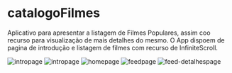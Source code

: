 # catalogoFilmes

Aplicativo para apresentar a listagem de Filmes Populares, assim coo recurso para visualização de mais detalhes do mesmo.
O App dispoem de pagina de introdução e listagem de filmes com recurso de InfiniteScroll.

![intropage](https://live.staticflickr.com/65535/47932900652_9c93507f51_b.jpg)
![intropage](https://live.staticflickr.com/65535/47932910761_a3036f5477_b.jpg)
![homepage](https://live.staticflickr.com/65535/47932907073_5fa48b6da4_b.jpg)
![feedpage](https://live.staticflickr.com/65535/47932901087_e83539319c_b.jpg)
![feed-detalhespage](https://live.staticflickr.com/65535/47932907263_3f8a917df9_b.jpg)
